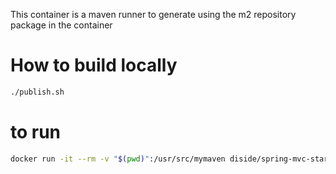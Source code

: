 This container is a maven runner to generate using the m2 repository package in the container

# How to build locally

```bash
./publish.sh
```
# to run

```bash
docker run -it --rm -v "$(pwd)":/usr/src/mymaven diside/spring-mvc-start-archetype-docker:5.1.0 mvn archetype:generate -DarchetypeGroupId=com.github.dilbertside -DarchetypeArtifactId=spring-mvc-start-archetype -DarchetypeVersion=5.1.0
```
